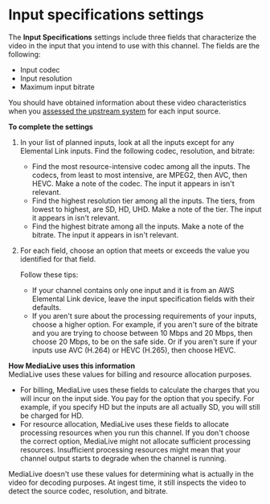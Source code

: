 # Input specifications settings<a name="input-specification"></a>

The **Input Specifications** settings include three fields that characterize the video in the input that you intend to use with this channel\. The fields are the following: 
+ Input codec
+ Input resolution
+ Maximum input bitrate 

You should have obtained information about these video characteristics when you [assessed the upstream system](evaluate-upstream-system.md) for each input source\.

**To complete the settings**

1. In your list of planned inputs, look at all the inputs except for any Elemental Link inputs\. Find the following codec, resolution, and bitrate:
   + Find the most resource\-intensive codec among all the inputs\. The codecs, from least to most intensive, are MPEG2, then AVC, then HEVC\. Make a note of the codec\. The input it appears in isn't relevant\.
   + Find the highest resolution tier among all the inputs\. The tiers, from lowest to highest, are SD, HD, UHD\. Make a note of the tier\. The input it appears in isn't relevant\. 
   + Find the highest bitrate among all the inputs\. Make a note of the bitrate\. The input it appears in isn't relevant\.

1. For each field, choose an option that meets or exceeds the value you identified for that field\. 

   Follow these tips: 
   + If your channel contains only one input and it is from an AWS Elemental Link device, leave the input specification fields with their defaults\. 
   + If you aren't sure about the processing requirements of your inputs, choose a higher option\. For example, if you aren't sure of the bitrate and you are trying to choose between 10 Mbps and 20 Mbps, then choose 20 Mbps, to be on the safe side\. Or if you aren't sure if your inputs use AVC \(H\.264\) or HEVC \(H\.265\), then choose HEVC\. 

**How MediaLive uses this information**  
MediaLive uses these values for billing and resource allocation purposes\.
+ For billing, MediaLive uses these fields to calculate the charges that you will incur on the input side\. You pay for the option that you specify\. For example, if you specify HD but the inputs are all actually SD, you will still be charged for HD\. 
+ For resource allocation, MediaLive uses these fields to allocate processing resources when you run this channel\. If you don't choose the correct option, MediaLive might not allocate sufficient processing resources\. Insufficient processing resources might mean that your channel output starts to degrade when the channel is running\.

MediaLive doesn't use these values for determining what is actually in the video for decoding purposes\. At ingest time, it still inspects the video to detect the source codec, resolution, and bitrate\. 